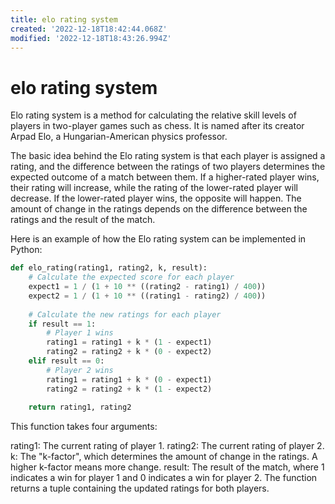 ```yaml
---
title: elo rating system
created: '2022-12-18T18:42:44.068Z'
modified: '2022-12-18T18:43:26.994Z'
---
```


# elo rating system

Elo rating system is a method for calculating the relative skill levels of players in two-player games such as chess. It is named after its creator Arpad Elo, a Hungarian-American physics professor.

The basic idea behind the Elo rating system is that each player is assigned a rating, and the difference between the ratings of two players determines the expected outcome of a match between them. If a higher-rated player wins, their rating will increase, while the rating of the lower-rated player will decrease. If the lower-rated player wins, the opposite will happen. The amount of change in the ratings depends on the difference between the ratings and the result of the match.

Here is an example of how the Elo rating system can be implemented in Python:

```python
def elo_rating(rating1, rating2, k, result):
    # Calculate the expected score for each player
    expect1 = 1 / (1 + 10 ** ((rating2 - rating1) / 400))
    expect2 = 1 / (1 + 10 ** ((rating1 - rating2) / 400))
 
    # Calculate the new ratings for each player
    if result == 1:
        # Player 1 wins
        rating1 = rating1 + k * (1 - expect1)
        rating2 = rating2 + k * (0 - expect2)
    elif result == 0:
        # Player 2 wins
        rating1 = rating1 + k * (0 - expect1)
        rating2 = rating2 + k * (1 - expect2)
 
    return rating1, rating2
```
This function takes four arguments:

rating1: The current rating of player 1.
rating2: The current rating of player 2.
k: The "k-factor", which determines the amount of change in the ratings. A higher k-factor means more change.
result: The result of the match, where 1 indicates a win for player 1 and 0 indicates a win for player 2.
The function returns a tuple containing the updated ratings for both players.





